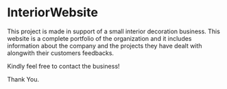 # InteriorWebsite
This project is made in support of a small interior decoration business. This website is a complete portfolio of the organization and it includes information about the company and the projects they have dealt with alongwith their customers feedbacks.

Kindly feel free to contact the business!

Thank You.

